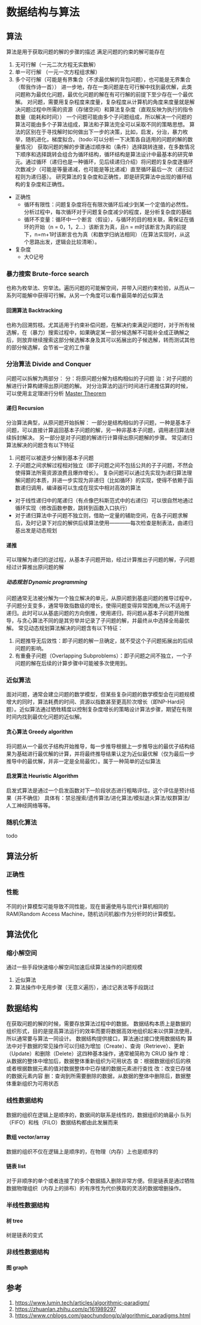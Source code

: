 # 数据结构与算法
## 算法
算法是用于获取问题的解的步骤的描述
满足问题的约束的解可能存在
1. 无可行解（一元二次方程无实数解）
2. 单一可行解 （一元一次方程组求解）
3. 多个可行解（可能是有界集合（不求最优解的背包问题），也可能是无界集合（帮我作诗一首））
进一步地，存在一类问题是在可行解中找到最优解，此类问题称为最优化问题，最优化问题的解在有可行解的前提下至少存在一个最优解。
对问题，需要用复杂程度来度量，复杂程度从计算机的角度来度量就是解决问题过程中所需的资源（存储空间）和算法复杂度（直观反映为执行的指令数量（能耗和时间））
一个问题可能由多个子问题组成，所以解决一个问题的算法可能由多个子算法组成，算法和子算法完全可以采取不同的策略思想。
算法的区别在于寻找解时如何做出下一步的决策，比如，启发，分治，暴力枚举，随机进化，梯度拟合。（todo:可以分析一下决策各自适用的问题的解的数量情况）
获取问题的解的步骤通过顺序和（条件）选择跳转连接，在多数情况下顺序和选择跳转会组合为循环结构，循环结构是算法设计中最基本的研究单元。通过循环（递归也是一种循环，见后续递归介绍）将问题的复杂度逐循环次数减少（可能是等量递减，也可能是等比递减）直至循环最后一次（递归过程则为递归基）。
研究算法的复杂度和正确性，即是研究算法中出现的循环结构的复杂度和正确性。
- 正确性
  - 循环有限性：问题复杂度将在有限次循环后减少到某一个定值的必然性。分析过程中，每次循环对于问题复杂度减少的程度，是分析复杂度的基础
  - 循环不变量：循环中一个断言（假设），与循环的目的相关联，需保证在循环的开始（n = 0，1，2...）该断言为真，且n = m时该断言为真的前提下，n=m+1时该断言也为真（和数学归纳法相同）（在算法实现时，从这个思路出发，逻辑会比较清晰）。
- 复杂度
  - 大O记号
### 暴力搜索 Brute-force search
也称为枚举法、穷举法。遍历问题的可能解空间，并带入问题约束检验，从而从一系列可能解中获得可行解。从另一个角度可以看作最简单的近似算法
#### 回溯算法 Backtracking
也称为回溯剪枝。尤其适用于约束补偿问题，在解决约束满足问题时，对于所有候选解，在（暴力）搜索过程中，如果确定某一部分候选解不可能补全成正确解之后，则放弃继续搜索这部分候选解本身及其可以拓展出的子候选解，转而测试其他的部分候选解，会节省一定的工作量
### 分治算法 Divide and Conquer
问题可以拆解为两部分：
分：将原问题分解为结构相似的子问题
治：对子问题的解进行计算构建得出原问题的解。
对分治算法的运行时间进行递推估算的时候，可以使用主定理进行分析
[Master Theorem](pics/MasterTheorem.png)
#### 递归 Recursion
分治算法典型，从原问题开始拆解：
一部分是结构相似的子问题，一种是基本子问题，可以直接计算返回基本子问题的解，另一种非基本子问题，调用递归算法继续拆封解决。
另一部分是对子问题的解进行计算得出原问题解的步骤。
常见递归算法解决的问题含有以下特征
1. 问题可以被逐步分解到基本子问题
2. 子问题之间求解过程相对独立（即子问题之间不包括公共的子子问题，不然会使得算法所需资源浪费且爆炸增长）。
复杂问题可以通过先实现为递归算法理解问题的本质，并进一步实现为非递归（比如循环）的实现，使得不依赖于函数递归调用，编译器可以生成在现实中相对高效的算法
- 对于线性递归中的尾递归（有点像巴科斯范式中的右递归）可以很自然地通过循环实现（修改函数参数，跳转到函数入口执行）
- 对于递归算法中子问题不独立则，借助一定量的辅助空间，在各子问题求解后，及时记录下对应的解供后续算法使用————每次检查是制表法，由递归基出发是动态规划
#### 递推 
可以理解为递归的逆过程，从基本子问题开始，经过计算推出子问题的解，子问题经过计算推出原问题的解
##### 动态规划 Dynamic programming
问题通常无法被分解为一个独立解决的单元，从原问题到基底问题的推导过程中，子问题分支变多，通常导致指数级的增长，使得问题变得异常困难,所以不适用于递归。此时可以从基底问题的方向倒推，使用递归，将问题从基本子问题开始推导，与贪心算法不同的是其穷举并记录了子问题的解，并最终从中选择全局最优解。
常见动态规划算法解决的问题含有以下特征：
1. 问题推导无后效性：即子问题的解一旦确定，就不受这个子问题拓展出的后续问题的影响。
2. 有重叠子问题（Overlapping Subproblems）：即子问题之间不独立，一个子问题的解在后续的计算步骤中可能被多次使用到。
### 近似算法
面对问题，通常会建立问题的数学模型，但某些复杂问题的数学模型会在问题规模增大的同时，算法耗费的时间、资源以指数甚至更高阶次增长（即NP-Hard问题）。近似算法通过牺牲精度以控制复杂度增长的策略设计算法步骤，期望在有限时间内找到最优化问题的近似解。
#### 贪心算法 Greedy algorithm
将问题从一个最优子结构开始推导，每一步推导根据上一步推导出的最优子结构结果为基础进行最优解的计算，并将最终推导结果认定为近似最优解（仅为最后一步推导中的最优解，并非一定是全局最优）。属于一种简单的近似算法
#### 启发算法 Heuristic Algorithm
启发式算法是通过一个启发函数对下一阶段状态进行粗略评估，这个评估是预计结果（并不确信）
具体有：禁忌搜索/遗传算法/进化算法/模拟退火算法/蚁群算法/人工神经网络等等。
### 随机化算法
todo
## 算法分析
### 正确性
### 性能
不同的计算模型可能导致不同性能，现在普遍使用与现代计算机相同的RAM(Random Access Machine，随机访问机器)作为分析时的计算模型。
## 算法优化
### 缩小解空间
通过一些手段快速缩小解空间加速后续算法操作的问题规模
1. 近似算法
2. 算法操作中无用步骤（无意义遍历），通过记表法等手段跳过
## 数据结构
在获取问题的解的时候，需要存放算法过程中的数据。
数据结构本质上是数据的组织形式，目的是提高算法运行的效率而要将数据高效地组织起来以供算法使用，所以通常要与算法一同设计。
数据结构提供接口，算法通过接口使用数据结构
算法中对于数据的常见操作可以归结为增加（Create）、查询（Retrieve）、更新（Update）和删除（Delete）这四种基本操作，通常被简称为 CRUD 操作
增：从数据的整体中增加后，数据整体重新组织为可用状态
查：根据数据组织后的秩或者根据数据元素的值对数据整体中已存储的数据元素进行查找
改：改变已存储的数据元素内容
删：查询到所需要删除的数据，从数据的整体中删除后，数据整体重新组织为可用状态
### 线性数据结构
数据的组织在逻辑上是顺序的，数据间的联系是线性的，数据组织的熵最小
队列（FIFO）和栈（FILO）数据结构都由此发展而来
#### 数组 vector/array
数据的组织不仅在逻辑上是顺序的，在物理（内存）上也是顺序的

#### 链表 list
对于非顺序的单个或者连接了的多个数据插入删除非常方便。但是链表是通过牺牲数据物理组织（内存上的排布）的有序性为代价换取的灵活的数据增删操作。

### 半线性数据结构
#### 树 tree
树是链表的变式
### 非线性数据结构
#### 图 graph
## 参考
1. https://www.lumin.tech/articles/algorithmic-paradigm/
2. https://zhuanlan.zhihu.com/p/161989297
3. https://www.cnblogs.com/gaochundong/p/algorithmic_paradigms.html